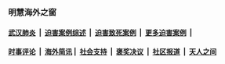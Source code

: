 
### 明慧海外之窗

####  [武汉肺炎](indexes/365.md?t=01012200) &nbsp;|&nbsp;  [迫害案例综述](indexes/328.md?t=01012200) &nbsp;|&nbsp; [迫害致死案例](indexes/277.md?t=01012200)  &nbsp;|&nbsp; [更多迫害案例](indexes/81.md?t=01012200)  &nbsp;|&nbsp; 
####  [时事评论](indexes/251.md?t=01012200) &nbsp;|&nbsp; [海外简讯](indexes/245.md?t=01012200)&nbsp;|&nbsp;  [社会支持](indexes/140.md?t=01012200) &nbsp;|&nbsp; [褒奖决议](indexes/282.md?t=01012200) &nbsp;|&nbsp; [社区报道](indexes/91.md?t=01012200)  &nbsp;|&nbsp; [天人之间](indexes/78.md?t=01012200) 

